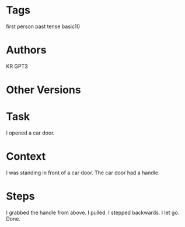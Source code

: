 # Tags

first person
past tense
basic10

# Authors

KR
GPT3

# Other Versions

# Task

I opened a car door.

# Context

I was standing in front of a car door.
The car door had a handle.

# Steps

I grabbed the handle from above.
I pulled.
I stepped backwards.
I let go.
Done.
